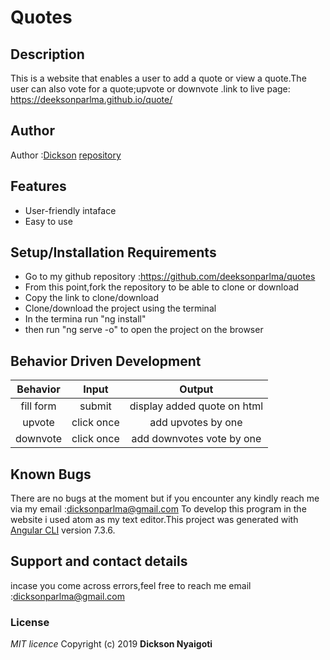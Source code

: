 # Quotes
## Description
This is a website that enables a user to add a quote or view a quote.The user can also vote for a quote;upvote or downvote .link to live page: https://deeksonparlma.github.io/quote/
## Author
Author :[Dickson](https://www.github.com/deeksonparlma)
[repository](https://www.github.com/deeksonparlma/quotes)



## Features
* User-friendly intaface
* Easy to use
## Setup/Installation Requirements
* Go to my github repository :https://github.com/deeksonparlma/quotes
* From this point,fork the repository to be able to clone or download
* Copy the link to clone/download
* Clone/download the project using the terminal
* In the termina run "ng install"
* then run "ng serve -o" to open the project on the browser
## Behavior Driven Development

|     Behavior    | Input      | Output                           |   
| :-------------: | :--------: | :------------------------------: |
|  fill form      | submit     | display added quote on html      |
|  upvote         | click once |        add upvotes by one        |
|  downvote       | click once |   add downvotes vote by one      |


## Known Bugs
There are no bugs at the moment but if you encounter any kindly reach me via my email :dicksonparlma@gmail.com
 To develop this program in the website i used atom as my text editor.This project was generated with [Angular CLI](https://github.com/angular/angular-cli) version 7.3.6.
## Support and contact details
 incase you come across errors,feel free to reach me
email :dicksonparlma@gmail.com
### License
*MIT licence*
Copyright (c) 2019 **Dickson Nyaigoti**
